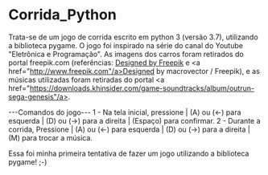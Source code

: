 # Corrida_Python

Trata-se de um jogo de corrida escrito em python 3 (versão 3.7), utilizando a biblioteca pygame.
O jogo foi inspirado na série do canal do Youtube "Eletrônica e Programação". As imagens dos carros
foram retirados do portal freepik.com (referências: <a href="http://www.freepik.com">Designed by Freepik</a> e
<a href="http://www.freepik.com"/a>Designed by macrovector / Freepik</a>), e as músicas utilizadas foram retiradas do
portal <a href="https://downloads.khinsider.com/game-soundtracks/album/outrun-sega-genesis"/a>.

---Comandos do jogo---
1 - Na tela inicial, pressione | (A) ou (<-) para esquerda | (D) ou (->) para a direita | (Espaço) para confirmar.
2 - Durante a corrida, Pressione | (A) ou (<-) para esquerda | (D) ou (->) para a direita | (M) para trocar a música.


Essa foi minha primeira tentativa de fazer um jogo utilizando a biblioteca pygame! ;-)
